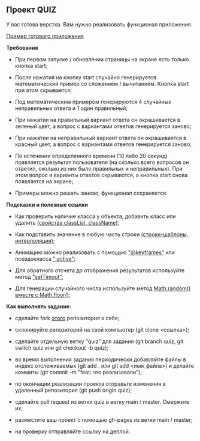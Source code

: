 ## Проект QUIZ

У вас готова верстка. Вам нужно реализовать функционал приложения.

[Пример готового приложения](https://drive.google.com/file/d/19Ot8PX3ueaFyO7oKTR5Yh5ktYPm_Y-iV/view?usp=sharing)

**Требования**

 - При первом запуске / обновлении страницы на экране есть только кнопка start;

 - После нажатия на кнопку start случайно генерируется математический пример со сложением / вычитанием. Кнопка start при этом скрывается;

 - Под математическим примером генерируются 4 случайных неправильных ответа и 1 один правильный;

 - При нажатии на правильный вариант ответа он окрашивается в зеленый цвет, а вопрос с вариантами ответов генерируется заново;

 - При нажатии на неправильный вариант ответа он окрашивается в красный цвет, а вопрос с вариантами ответов генерируется заново;

 - По истечении определенного времени (10 либо 20 секунд) появляется результат пользователя (на сколько всего вопросов он ответил, сколько из них было правильных и неправильных). При этом вопрос и варианты ответов скрываются, а кнопка start снова появляется на экране;

 - Примеры можно решать заново, функционал сохраняется.

**Подсказки и полезные ссылки**

 - Как проверить наличие класса у объекта, добавить класс или удалить [(свойства classList, className)](https://learn.javascript.ru/styles-and-classes#classname-i-classlist);

 - Как подставить значение в любую часть строки [(строки-шаблоны, интерполяция)](https://learn.javascript.ru/es-string#stroki-shablony);

 - Анимацию можно реализовать с помощью ["@keyframes"](https://doka.guide/css/keyframes/) или псевдокласса [":active"](https://developer.mozilla.org/ru/docs/Web/CSS/:active);

 - Для обратного отсчета до отображения результатов используйте метод ["setTimout"](https://learn.javascript.ru/settimeout-setinterval#settimeout);

 - Для генерации случайного числа используйте метод [Math.random() вместе с Math.floor()](https://developer.mozilla.org/ru/docs/Web/JavaScript/Reference/Global_Objects/Math/random);

**Как выполнять задание:**

 - сделайте fork [этого](https://github.com/dziauco/quiz) репозитория к себе;

 - склонируйте репозиторий на свой компьютер (git clone <ссылка>);

 - сделайте отдельную ветку "quiz" для задания (git branch quiz, git
   switch quiz или git checkout -b quiz);

 - во время выполнения задания периодически добавляйте файлы в индекс отслеживаемых (git add . или git add <имя_файла>) и делайте коммиты (git commit -m "feat: что реализовали");

 - по окончации реализации проекта отправьте изменения в удаленный репозитория (git push origin quiz);

 - сделайте pull request из ветки quiz в ветку main / master. Смержите их;

- разместите ваш проект с помощью gh-pages из ветки main / master;

- на проверку отправляйте ссылку на деплой.
